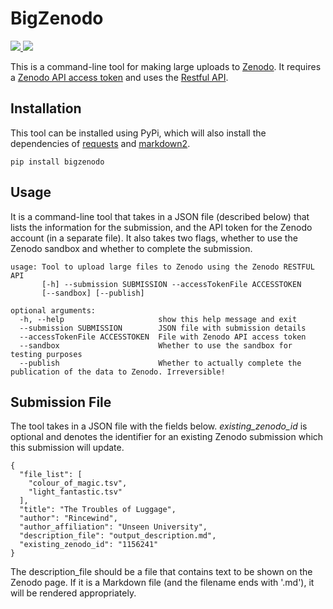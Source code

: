 # BigZenodo

<p>
<a href="https://pypi.python.org/pypi/bigzenodo">
   <img src="https://img.shields.io/pypi/v/bigzenodo.svg" />
</a>
<a href="https://opensource.org/licenses/MIT">
   <img src="https://img.shields.io/badge/License-MIT-blue.svg" />
</a>
</p>

This is a command-line tool for making large uploads to [Zenodo](https://zenodo.org/). It requires a [Zenodo API access token](https://zenodo.org/account/settings/applications/) and uses the [Restful API](https://developers.zenodo.org/).

## Installation

This tool can be installed using PyPi, which will also install the dependencies of [requests](https://pypi.org/project/requests/) and [markdown2](https://pypi.org/project/markdown2/).

```
pip install bigzenodo
```

## Usage

It is a command-line tool that takes in a JSON file (described below) that lists the information for the submission, and the API token for the Zenodo account (in a separate file). It also takes two flags, whether to use the Zenodo sandbox and whether to complete the submission.

```
usage: Tool to upload large files to Zenodo using the Zenodo RESTFUL API
       [-h] --submission SUBMISSION --accessTokenFile ACCESSTOKEN 
       [--sandbox] [--publish]

optional arguments:
  -h, --help                     show this help message and exit
  --submission SUBMISSION        JSON file with submission details
  --accessTokenFile ACCESSTOKEN  File with Zenodo API access token
  --sandbox                      Whether to use the sandbox for testing purposes
  --publish                      Whether to actually complete the publication of the data to Zenodo. Irreversible!
```

## Submission File

The tool takes in a JSON file with the fields below. *existing_zenodo_id* is optional and denotes the identifier for an existing Zenodo submission which this submission will update.

```
{
  "file_list": [
    "colour_of_magic.tsv",
    "light_fantastic.tsv"
  ],
  "title": "The Troubles of Luggage",
  "author": "Rincewind",
  "author_affiliation": "Unseen University",
  "description_file": "output_description.md",
  "existing_zenodo_id": "1156241"
}
```

The description_file should be a file that contains text to be shown on the Zenodo page. If it is a Markdown file (and the filename ends with '.md'), it will be rendered appropriately.

